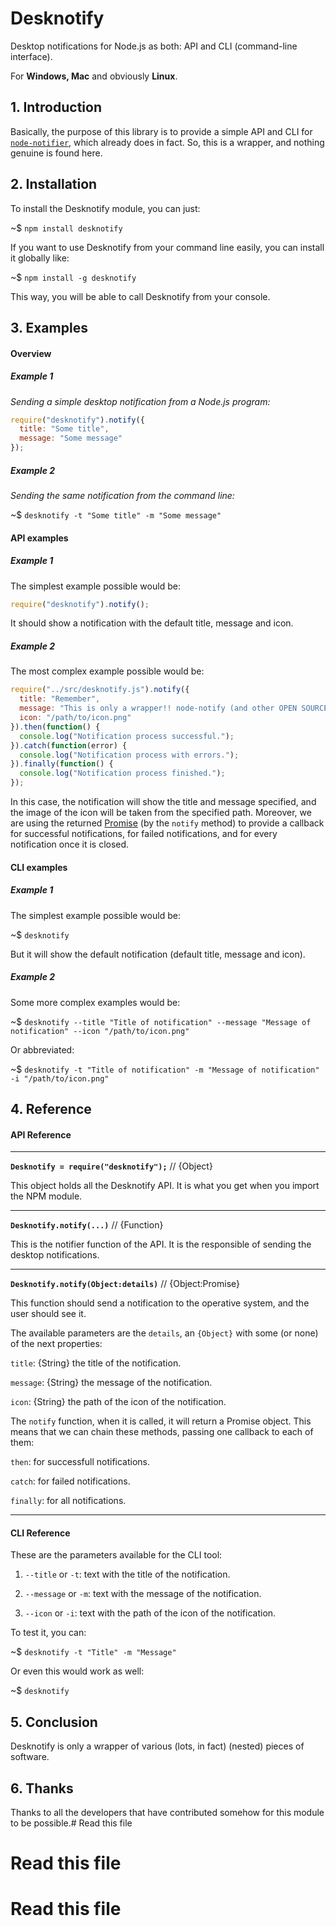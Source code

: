 # Desknotify

Desktop notifications for Node.js as both: API and CLI (command-line interface). 

For **Windows, Mac** and obviously **Linux**.

## 1. Introduction

Basically, the purpose of this library is to provide a simple API and CLI for [`node-notifier`](https://www.npmjs.com/package/node-notifier), which already does in fact. So, this is a wrapper, and nothing genuine is found here.

## 2. Installation

To install the Desknotify module, you can just:

~$ `npm install desknotify`

If you want to use Desknotify from your command line easily, you can install it globally like:

~$ `npm install -g desknotify`

This way, you will be able to call Desknotify from your console.

## 3. Examples

#### Overview

##### Example 1

*Sending a simple desktop notification from a Node.js program:*

```js
require("desknotify").notify({
  title: "Some title",
  message: "Some message"
});
```

##### Example 2

*Sending the same notification from the command line:*

~$ `desknotify -t "Some title" -m "Some message"`


#### API examples

##### Example 1

The simplest example possible would be:

```js
require("desknotify").notify();
```

It should show a notification with the default title, message and icon.

##### Example 2

The most complex example possible would be:

```js
require("../src/desknotify.js").notify({
  title: "Remember",
  message: "This is only a wrapper!! node-notify (and other OPEN SOURCE software) is doing the hard work under the hood.",
  icon: "/path/to/icon.png"
}).then(function() {
  console.log("Notification process successful.");
}).catch(function(error) {
  console.log("Notification process with errors.");
}).finally(function() {
  console.log("Notification process finished.");
});
```

In this case, the notification will show the title and message specified, and the image of the icon will be taken from the specified path. Moreover, we are using the returned [Promise](https://developer.mozilla.org/en-US/docs/Web/JavaScript/Reference/Global_objects/Promise) (by the `notify` method) to provide a callback for successful notifications, for failed notifications, and for every notification once it is closed.

#### CLI examples

##### Example 1

The simplest example possible would be:

~$ `desknotify`

But it will show the default notification (default title, message and icon).

##### Example 2

Some more complex examples would be:

~$ `desknotify --title "Title of notification" --message "Message of notification" --icon "/path/to/icon.png"`

Or abbreviated:

~$ `desknotify -t "Title of notification" -m "Message of notification" -i "/path/to/icon.png"`

## 4. Reference

#### API Reference

----

**`Desknotify = require("desknotify");`** // {Object}

This object holds all the Desknotify API. It is what you get when you import the NPM module.

----

**`Desknotify.notify(...)`** // {Function}

This is the notifier function of the API. It is the responsible of sending the desktop notifications.

----

**`Desknotify.notify(Object:details)`** // {Object:Promise}

This function should send a notification to the operative system, and the user should see it.

The available parameters are the `details`, an `{Object}` with some (or none) of the next properties:

  `title`: {String} the title of the notification.

  `message`: {String} the message of the notification.

  `icon`: {String} the path of the icon of the notification.


The `notify` function, when it is called, it will return a Promise object. This means that we can chain these methods, passing one callback to each of them:

  `then`: for successfull notifications.

  `catch`: for failed notifications.

  `finally`: for all notifications.

----

#### CLI Reference

These are the parameters available for the CLI tool:

1. `--title` or `-t`: text with the title of the notification.

2. `--message` or `-m`: text with the message of the notification.

3. `--icon` or `-i`: text with the path of the icon of the notification.

To test it, you can:

~$ `desknotify -t "Title" -m "Message"`

Or even this would work as well:

~$ `desknotify`

## 5. Conclusion

Desknotify is only a wrapper of various (lots, in fact) (nested) pieces of software.

## 6. Thanks

Thanks to all the developers that have contributed somehow for this module to be possible.# Read this file
# Read this file
# Read this file
